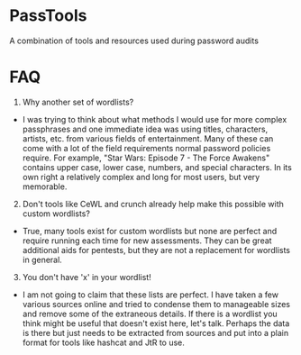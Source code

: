 # PassTools
A combination of tools and resources used during password audits



# FAQ
1. Why another set of wordlists?
  * I was trying to think about what methods I would use for more complex passphrases and one immediate idea was using titles, characters, artists, etc. from various fields of entertainment. Many of these can come with a lot of the field requirements normal password policies require. For example, "Star Wars: Episode 7 - The Force Awakens" contains upper case, lower case, numbers, and special characters. In its own right a relatively complex and long for most users, but very memorable.

2. Don't tools like CeWL and crunch already help make this possible with custom wordlists?
  * True, many tools exist for custom wordlists but none are perfect and require running each time for new assessments. They can be great additional aids for pentests, but they are not a replacement for wordlists in general. 

3. You don't have 'x' in your wordlist!
  * I am not going to claim that these lists are perfect. I have taken a few various sources online and tried to condense them to manageable sizes and remove some of the extraneous details. If there is a wordlist you think might be useful that doesn't exist here, let's talk. Perhaps the data is there but just needs to be extracted from sources and put into a plain format for tools like hashcat and JtR to use.
